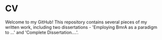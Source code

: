 # CV
Welcome to my GitHub! This repository contains several pieces of my written work, including two dissertations - 'Employing BmrA as a paradigm to ...' and 'Complete Dissertation....'.
